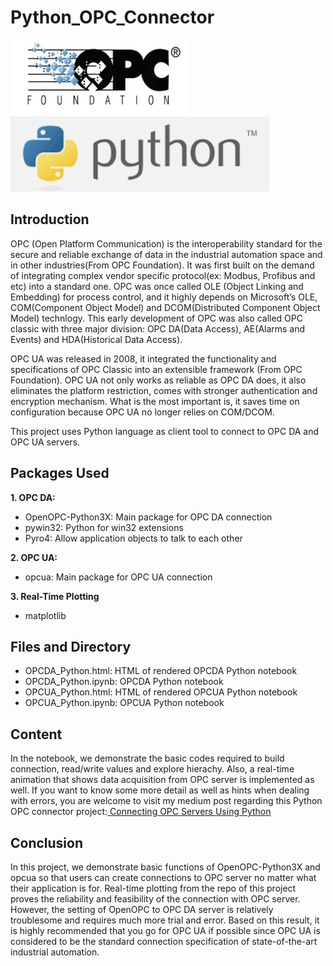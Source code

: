 # Python_OPC_Connector
<img src="images/OPC.png" height='120'><img src="images/PY.png" height='120'>
## Introduction
OPC (Open Platform Communication) is the interoperability standard for the secure and reliable exchange of data in the industrial automation space and in other industries(From OPC Foundation). It was first built on the demand of integrating complex vendor specific protocol(ex: Modbus, Profibus and etc) into a standard one. OPC was once called OLE (Object Linking and Embedding) for process control, and it highly depends on Microsoft’s OLE, COM(Component Object Model) and DCOM(Distributed Component Object Model) technlogy. This early development of OPC was also called OPC classic with three major division: OPC DA(Data Access), AE(Alarms and Events) and HDA(Historical Data Access).

OPC UA was released in 2008, it integrated the functionality and specifications of OPC Classic into an extensible framework (From OPC Foundation). OPC UA not only works as reliable as OPC DA does, it also eliminates the platform restriction, comes with stronger authentication and encryption mechanism. What is the most important is, it saves time on configuration because OPC UA no longer relies on COM/DCOM.

This project uses Python language as client tool to connect to OPC DA and OPC UA servers.

## Packages Used
**1. OPC DA:**
- OpenOPC-Python3X: Main package for OPC DA connection
- pywin32: Python for win32 extensions
- Pyro4: Allow application objects to talk to each other

**2. OPC UA:**
- opcua: Main package for OPC UA connection

**3. Real-Time Plotting**
- matplotlib

## Files and Directory
- OPCDA_Python.html: HTML of rendered OPCDA Python notebook
- OPCDA_Python.ipynb: OPCDA Python notebook
- OPCUA_Python.html: HTML of rendered OPCUA Python notebook
- OPCUA_Python.ipynb: OPCUA Python notebook

## Content 
In the notebook, we demonstrate the basic codes required to build connection, read/write values and explore hierachy. Also, a real-time animation that shows data acquisition from OPC server is implemented as well. If you want to know some more detail as well as hints when dealing with errors, you are welcome to visit my medium post regarding this Python OPC connector project:<a href='https://medium.com/@burgercewu/connecting-opc-servers-using-python-b774d630acb'> Connecting OPC Servers Using Python</a>

## Conclusion
In this project, we demonstrate basic functions of OpenOPC-Python3X and opcua so that users can create connections to OPC server no matter what their application is for. Real-time plotting from the repo of this project proves the reliability and feasibility of the connection with OPC server. However, the setting of OpenOPC to OPC DA server is relatively troublesome and requires much more trial and error. Based on this result, it is highly recommended that you go for OPC UA if possible since OPC UA is considered to be the standard connection specification of state-of-the-art industrial automation.
